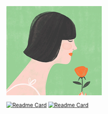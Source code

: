 <p align="left">
    <img src="https://github.com/Nayemhasan/Nayemhasan/blob/main/melon/flower_eating.gif"
</p>

[![Readme Card](https://github-readme-stats.vercel.app/api/pin/?username=Nayemhasan&repo=Disable_Zram)](https://github.com/Nayemhasan/Disable_Zram)
[![Readme Card](https://github-readme-stats.vercel.app/api/pin/?username=Nayemhasan&repo=Auto-Refresh-Rate-enabler-for-Asus-Rog2)](https://github.com/Nayemhasan/Auto-Refresh-Rate-enabler-for-Asus-Rog2)


